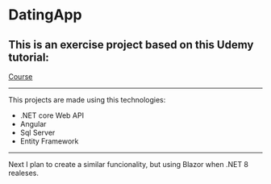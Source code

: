 # DatingApp

## This is an exercise project based on this Udemy tutorial:

[Course](https://www.udemy.com/course/build-an-app-with-aspnet-core-and-angular-from-scratch/learn/lecture/22400826?start=165#learning-tools)

---

This projects are made using this technologies:

- .NET core Web API
- Angular 
- Sql Server
- Entity Framework

---

Next I plan to create a similar funcionality, but using Blazor when .NET 8 realeses.
